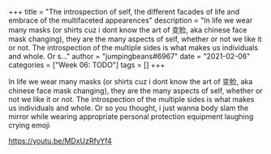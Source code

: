 +++
title = "The introspection of self, the different facades of life and embrace of the multifaceted appearences"
description = "In life we wear many masks (or shirts cuz i dont know the art of 变脸, aka chinese face mask changing), they are the many aspects of self, whether or not we like it or not. The introspection of the multiple sides is what makes us individuals and whole. Or s..."
author = "jumpingbeans#6967"
date = "2021-02-06"
categories = ["Week 06: TODO"]
tags = []
+++

In life we wear many masks (or shirts cuz i dont know the art of 变脸, aka chinese face mask changing), they are the many aspects of self, whether or not we like it or not. The introspection of the multiple sides is what makes us individuals and whole. Or so you thought, i just wanna body slam the mirror while wearing appropriate personal protection equipment laughing crying emoji

https://youtu.be/MDxUzRfvYf4
